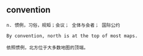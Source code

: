 ## convention
```
n. 惯例，习俗，规矩；会议； 全体与会者； 国际公约

By convention, north is at the top of most maps.

依照惯例，北方位于大多数地图的顶端。
```
